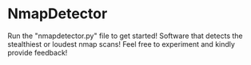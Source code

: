 # NmapDetector
Run the "nmapdetector.py" file to get started!
Software that detects the stealthiest or loudest nmap scans! Feel free to  experiment and kindly provide feedback!
